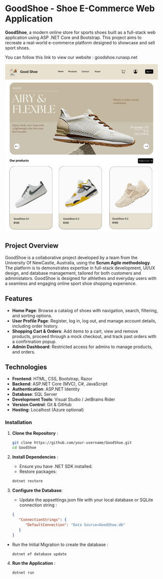 # GoodShoe - Shoe E-Commerce Web Application

**GoodShoe**, a modern online store for sports shoes built as a full-stack web application using ASP .NET Core and Bootstrap. This project aims to recreate a real-world e-commerce platform designed to showcase and sell sport shoes. 

You can follow this link to view our website : goodshoe.runasp.net

![HomeScreen Page](homescreen.png)

## Project Overview

GoodShoe is a collaborative project developed by a team from the University Of NewCastle, Australia, using the **Scrum Agile methodology**. The platform is to demonstrates expertise in full-stack development, UI/UX design, and database management, tailored for both customers and administators. GoodShoe is designed for athlethes and everyday users with a seamless and engaging online sport shoe shopping experience.

## Features

- **Home Page**: Browse a catalog of shoes with navigation, search, filtering, and sorting options.
- **User Profile Page**: Register, log in, log out, and manage account details, including order history.
- **Shopping Cart & Orders**: Add items to a cart, view and remove products, proceed through a mock checkout, and track past orders with a confirmation popup.
- **Admin Dashboard**: Restricted access for admins to manage products, and orders.

## Technologies

- **Frontend**: HTML, CSS, Bootstrap, Razor
- **Backend**: ASP.NET Core (MVC), C#, JavaScript
- **Authentication**: ASP.NET Identity
- **Database**: SQL Server
- **Development Tools**: Visual Studio / JetBrains Rider
- **Version Control**: Git & GitHub
- **Hosting**: Localhost (Azure optional)

### Installation
1. **Clone the Repository** :
   ```bash
   git clone https://github.com/your-username/GoodShoe.git
   cd GoodShoe

2. **Install Dependencies** :
   - Ensure you have .NET SDK installed.
   - Restore packages:

   ```bash
   dotnet restore

3. **Configure the Database**:
   - Update the appsettings.json file with your local database or SQLite connection string :
   ```json
   {
      "ConnectionStrings": {
         "DefaultConnection": "Data Source=GoodShoe.db"
      }
   }

- Run the Initial Migration to create the database :
   ```bash
   dotnet ef database update

4. **Run the Application** :
   ```bash
   dotnet run

